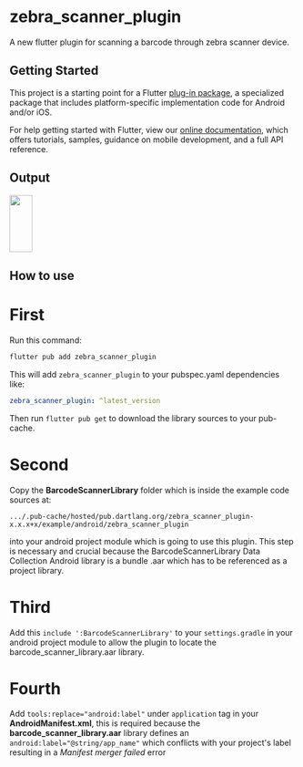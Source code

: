 # zebra_scanner_plugin

A new flutter plugin for scanning a barcode through zebra scanner device.

## Getting Started

This project is a starting point for a Flutter
[plug-in package](https://flutter.dev/developing-packages/),
a specialized package that includes platform-specific implementation code for
Android and/or iOS.

For help getting started with Flutter, view our
[online documentation](https://flutter.dev/docs), which offers tutorials,
samples, guidance on mobile development, and a full API reference.

## Output

<img src="https://github.com/sanketwarule/zebra_scanner_plugin/blob/master/zebra_scanner_plugin_example_output.gif" width="40" height="100" />

## How to use

# First
Run this command:
```bash
flutter pub add zebra_scanner_plugin
```
This will add `zebra_scanner_plugin` to your pubspec.yaml dependencies like:
```yaml
zebra_scanner_plugin: ^latest_version
```
Then run `flutter pub get` to download the library sources to your pub-cache.

# Second
Copy the **BarcodeScannerLibrary** folder which is inside the example code sources at:

`.../.pub-cache/hosted/pub.dartlang.org/zebra_scanner_plugin-x.x.x+x/example/android/zebra_scanner_plugin`

into your android project module which is going to use this plugin. This step is necessary and crucial because the BarcodeScannerLibrary Data Collection Android library is a bundle .aar which has to be referenced as a project library.


# Third
Add this `include ':BarcodeScannerLibrary'` to your `settings.gradle` in your android project module to allow the plugin to locate the barcode_scanner_library.aar library.


# Fourth

Add `tools:replace="android:label"` under `application` tag in your **AndroidManifest.xml**, this is required because the **barcode_scanner_library.aar** library defines an `android:label="@string/app_name"` which conflicts with your project's label resulting in a *Manifest merger failed* error

